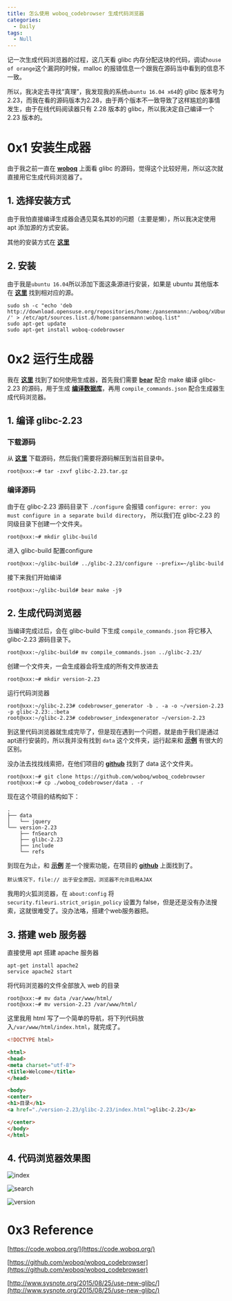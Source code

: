 ```yaml
---
title: 怎么使用 woboq_codebrowser 生成代码浏览器
categories:
  - Daily
tags:
  - Null
---
```


记一次生成代码浏览器的过程，这几天看 glibc 内存分配这块的代码，调试`house of orange`这个漏洞的时候，malloc 的报错信息一个跟我在源码当中看到的信息不一致。

所以，我决定去寻找“真理”，我发现我的系统`ubuntu 16.04 x64`的 glibc 版本号为 2.23，而我在看的源码版本为2.28，由于两个版本不一致导致了这样尴尬的事情发生，由于在线代码阅读器只有 2.28 版本的 glibc，所以我决定自己编译一个 2.23 版本的。



# 0x1 安装生成器

由于我之前一直在 [**woboq**](https://code.woboq.org/userspace/glibc/) 上面看 glibc 的源码，觉得这个比较好用，所以这次就直接用它生成代码浏览器了。

## 1. 选择安装方式

由于我怕直接编译生成器会遇见莫名其妙的问题（主要是懒），所以我决定使用 apt 添加源的方式安装。

其他的安装方式在 [**这里**](https://woboq.com/codebrowser-download.htmlr)

## 2. 安装

由于我是`ubuntu 16.04`所以添加下面这条源进行安装，如果是 ubuntu 其他版本在 [**这里**](https://software.opensuse.org/download/package?project=home:pansenmann:woboq&package=woboq-codebrowser) 找到相对应的源。

```
sudo sh -c "echo 'deb http://download.opensuse.org/repositories/home:/pansenmann:/woboq/xUbuntu_16.04/ /' > /etc/apt/sources.list.d/home:pansenmann:woboq.list"
sudo apt-get update
sudo apt-get install woboq-codebrowser
```



# 0x2 运行生成器

我在 [**这里**](https://github.com/woboq/woboq_codebrowser) 找到了如何使用生成器，首先我们需要 [**bear**](https://github.com/rizsotto/Bear) 配合 make 编译 glibc-2.23 的源码，用于生成 [**编译数据库**](https://sarcasm.github.io/notes/dev/compilation-database.html#what-is-a-compilation-database)，再用 `compile_commands.json` 配合生成器生成代码浏览器。

## 1. 编译 glibc-2.23

### 下载源码

从 [**这里**](http://ftp.gnu.org/gnu/libc/glibc-2.23.tar.gz) 下载源码，然后我们需要将源码解压到当前目录中。

```
root@xxx:~# tar -zxvf glibc-2.23.tar.gz
```

### 编译源码

由于在 glibc-2.23 源码目录下 `./configure` 会报错 `configure: error: you must configure in a separate build directory`， 所以我们在 glibc-2.23 的同级目录下创建一个文件夹。

```
root@xxx:~# mkdir glibc-build
```

进入 glibc-build 配置configure

```
root@xxx:~/glibc-build# ../glibc-2.23/configure --prefix=~/glibc-build
```

接下来我们开始编译

```
root@xxx:~/glibc-build# bear make -j9
```

## 2. 生成代码浏览器

当编译完成过后，会在 glibc-build 下生成 `compile_commands.json` 将它移入glibc-2.23 源码目录下。

```
root@xxx:~/glibc-build# mv compile_commands.json ../glibc-2.23/
```

创建一个文件夹，一会生成器会将生成的所有文件放进去

```
root@xxx:~# mkdir version-2.23
```

运行代码浏览器

```
root@xxx:~/glibc-2.23# codebrowser_generator -b . -a -o ~/version-2.23 -p glibc-2.23:.:beta
root@xxx:~/glibc-2.23# codebrowser_indexgenerator ~/version-2.23
```

到这里代码浏览器就生成完毕了，但是现在遇到一个问题，就是由于我们是通过apt进行安装的，所以我并没有找到 `data` 这个文件夹，运行起来和 [**示例**](https://code.woboq.org/userspace/glibc/) 有很大的区别。

没办法去找找线索把，在他们项目的 [**github**](https://github.com/woboq/woboq_codebrowser) 找到了 data 这个文件夹。

```
root@xxx:~# git clone https://github.com/woboq/woboq_codebrowser
root@xxx:~# cp ./woboq_codebrowser/data . -r
```

现在这个项目的结构如下：

```
.
├── data
│   └── jquery
└── version-2.23
    ├── fnSearch
    ├── glibc-2.23
    ├── include
    └── refs

```

到现在为止，和 [**示例**](https://code.woboq.org/userspace/glibc/) 差一个搜索功能，在项目的 [**github**](https://github.com/woboq/woboq_codebrowser) 上面找到了。

```
默认情况下，file:// 出于安全原因，浏览器不允许启用AJAX 
```

我用的火狐浏览器，在 `about:config` 将 `security.fileuri.strict_origin_policy` 设置为 false，但是还是没有办法搜索，这就很难受了。没办法咯，搭建个web服务器把。

## 3. 搭建 web 服务器 

直接使用 apt 搭建 apache 服务器

```
apt-get install apache2
service apache2 start
```

将代码浏览器的文件全部放入 web 的目录

```
root@xxx:~# mv data /var/www/html/
root@xxx:~# mv version-2.23 /var/www/html/
```

这里我用 html 写了一个简单的导航，将下列代码放入`/var/www/html/index.html`，就完成了。

```html
<!DOCTYPE html>

<html>
<head>
<meta charset="utf-8">
<title>Welcome</title>
</head>

<body>
<center>
<h1>目录</h1>
<a href="./version-2.23/glibc-2.23/index.html">glibc-2.23</a>

</center>
</body>
</html>
```

## 4. 代码浏览器效果图

![index](/image/2019-02-04-how-to-use-woboq-codebrowser/index.png)

![search](/image/2019-02-04-how-to-use-woboq-codebrowser/search.png)

![version](/image/2019-02-04-how-to-use-woboq-codebrowser/version.png)

# 0x3 Reference

[https://code.woboq.org/](https://code.woboq.org/)

[https://github.com/woboq/woboq_codebrowser](https://github.com/woboq/woboq_codebrowser)

[http://www.sysnote.org/2015/08/25/use-new-glibc/](http://www.sysnote.org/2015/08/25/use-new-glibc/)